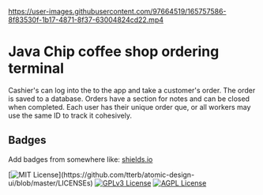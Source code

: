 

https://user-images.githubusercontent.com/97664519/165757586-8f83530f-1b17-4871-8f37-63004824cd22.mp4


# Java Chip coffee shop ordering terminal

Cashier's can log into the to the app and take a customer's order.
The order is saved to a database. Orders have a section for
notes and can be closed when completed. 
Each user has their unique order que, or all workers may use the same
ID to track it cohesively.
## Badges

Add badges from somewhere like: [shields.io](https://shields.io/)

[![MIT License](https://img.shields.io/apm/l/atomic-design-ui.svg?)](https://github.com/tterb/atomic-design-ui/blob/master/LICENSEs)
[![GPLv3 License](https://img.shields.io/badge/License-GPL%20v3-yellow.svg)](https://opensource.org/licenses/)
[![AGPL License](https://img.shields.io/badge/license-AGPL-blue.svg)](http://www.gnu.org/licenses/agpl-3.0)

